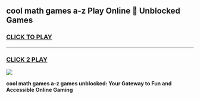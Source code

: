 
## cool math games a-z Play Online 👋 Unblocked Games
<h3>
<a href="https://news.freeplayer.one?title=cool_math_games_a-z&ref=17CMG">CLICK TO PLAY</a></h3>
<hr>

<h3>
<a href="https://news.freeplayer.one?title=cool_math_games_a-z&ref=17CMG">CLICK 2 PLAY</a>
  
</h3>

<a href="https://news.freeplayer.one?title=cool_math_games_a-z&ref=17CMG/"><img src="https://clearcache.store/games.png"></a>


**cool math games a-z games unblocked: Your Gateway to Fun and Accessible Online Gaming**
